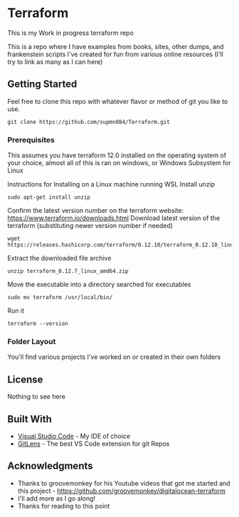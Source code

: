 # Terraform
This is my Work in progress terraform repo

This is a repo where I have examples from books, sites, other dumps, and  frankenstein scripts I've created for fun from various online resources (I'll try to link as many as I can here)

## Getting Started

Feel free to clone this repo with whatever flavor or method of git you like to use. 

```
git clone https://github.com/supmn084/Terraform.git
```

### Prerequisites

This assumes you have terraform 12.0 installed on the operating system of your choice, almost all of this is ran on windows, or Windows Subsystem for Linux

Instructions for Installing on a Linux machine running WSL
Install unzip
```
sudo apt-get install unzip
```
Confirm the latest version number on the terraform website:
 https://www.terraform.io/downloads.html
Download latest version of the terraform (substituting newer version number if needed)
```
wget https://releases.hashicorp.com/terraform/0.12.10/terraform_0.12.10_linux_amd64.zip
```
Extract the downloaded file archive

```
unzip terraform_0.12.7_linux_amd64.zip
```
Move the executable into a directory searched for executables

```
sudo mv terraform /usr/local/bin/
```
Run it

```
terraform --version 
```

### Folder Layout

You'll find various projects I've worked on or created in their own folders

## License

Nothing to see here

## Built With

* [Visual Studio Code](https://visualstudio.microsoft.com/) - My IDE of choice
* [GitLens](https://gitlens.amod.io/) - The best VS Code extension for git Repos


## Acknowledgments

* Thanks to groovemonkey for his Youtube videos that got me started and this project - https://github.com/groovemonkey/digitalocean-terraform
* I'll add more as I go along!
* Thanks for reading to this point

